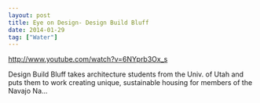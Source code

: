 ```yaml
---
layout: post
title: Eye on Design- Design Build Bluff
date: 2014-01-29
tag: ["Water"]
---
```


http://www.youtube.com/watch?v=6NYprb3Ox_s

Design Build Bluff takes architecture students from the Univ. of Utah and puts them to work creating unique, sustainable housing for members of the Navajo Na...